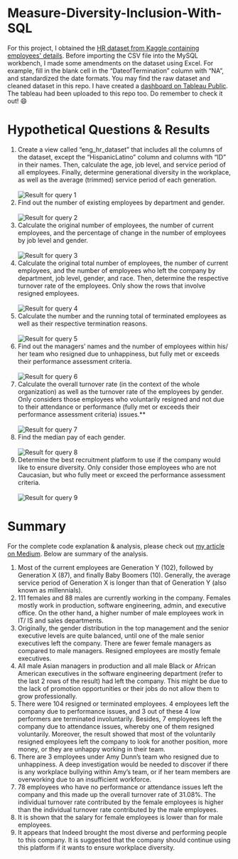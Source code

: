 # Measure-Diversity-Inclusion-With-SQL
For this project, I obtained the <a href="https://www.kaggle.com/datasets/rhuebner/human-resources-data-set">HR dataset from Kaggle containing employees' details</a>. Before importing the CSV file into the MySQL workbench, I made some amendments on the dataset using Excel. For example, fill in the blank cell in the “DateofTermination” column with “NA”, and standardized the date formats. You may find the raw dataset and cleaned dataset in this repo. I have created a <a href="https://public.tableau.com/app/profile/ng.pooi.ling/viz/DiversityInclusion_16664233856160/Dashboard1">dashboard on Tableau Public</a>. The tableau had been uploaded to this repo too. Do remember to check it out! 😄

# Hypothetical Questions & Results
1. Create a view called “eng_hr_dataset” that includes all the columns of the dataset, except the “HispanicLatino” column and columns with “ID” in their names. Then, calculate the age, job level, and service period of all employees. Finally, determine generational diversity in the workplace, as well as the average (trimmed) service period of each generation. <br><br><img src="https://miro.medium.com/max/1100/1*YlXAft5Ojr0VN0Nrpz-5PQ.png" alt="Result for query 1">
2. Find out the number of existing employees by department and gender. <br><br><img src="https://miro.medium.com/max/1100/1*aerwUI5f5Lny1uNUO6MgiA.png" alt="Result for query 2">
3. Calculate the original number of employees, the number of current employees, and the percentage of change in the number of employees by job level and gender.<br><br><img src="https://miro.medium.com/max/1100/1*TE1BnJ4oNDeZWX6J9PM-Qw.png" alt="Result for query 3">
4. Calculate the original total number of employees, the number of current employees, and the number of employees who left the company by department, job level, gender, and race. Then, determine the respective turnover rate of the employees. Only show the rows that involve resigned employees.<br><br><img src="https://miro.medium.com/max/1100/1*p6e2SK3Qk83cqUIF58p5rg.png" alt="Result for query 4">
5. Calculate the number and the running total of terminated employees as well as their respective termination reasons.<br><br><img src="https://miro.medium.com/max/1100/1*yyqaviMZRC5WyuqEYJ59aQ.png" alt="Result for query 5">
6. Find out the managers’ names and the number of employees within his/ her team who resigned due to unhappiness, but fully met or exceeds their performance assessment criteria.<br><br><img src="https://miro.medium.com/max/1100/1*sqRcEjuofbyNwmEDy11kwg.png" alt="Result for query 6">
7. Calculate the overall turnover rate (in the context of the whole organization) as well as the turnover rate of the employees by gender. Only considers those employees who voluntarily resigned and not due to their attendance or performance (fully met or exceeds their performance assessment criteria) issues.**<br><br><img src="https://miro.medium.com/max/1100/1*gIAHKwHWzJVRTcDNTcR4CA.png" alt="Result for query 7">
8. Find the median pay of each gender. <br><br><img src="https://miro.medium.com/max/1400/1*MTe0gKQo3z5PD4SLMMEeCA.png" alt="Result for query 8">
9. Determine the best recruitment platform to use if the company would like to ensure diversity. Only consider those employees who are not Caucasian, but who fully meet or exceed the performance assessment criteria.<br><br><img src="https://miro.medium.com/max/1100/1*bkX5yuPvLUpCCGvHuvbH5w.png" alt="Result for query 9">

# Summary
For the complete code explanation & analysis, please check out <a href="https://jadangpooiling.medium.com/analyzing-hr-metrics-with-sql-to-measure-diversity-inclusion-1c00bf4b6bae">my article on Medium</a>. Below are summary of the analysis.
1. Most of the current employees are Generation Y (102), followed by Generation X (87), and finally Baby Boomers (10). Generally, the average service period of Generation X is longer than that of Generation Y (also known as millennials).
2. 111 females and 88 males are currently working in the company. Females mostly work in production, software engineering, admin, and executive office. On the other hand, a higher number of male employees work in IT/ IS and sales departments.
3. Originally, the gender distribution in the top management and the senior executive levels are quite balanced, until one of the male senior executives left the company. There are fewer female managers as compared to male managers. Resigned employees are mostly female executives.
4. All male Asian managers in production and all male Black or African American executives in the software engineering department (refer to the last 2 rows of the result) had left the company. This might be due to the lack of promotion opportunities or their jobs do not allow them to grow professionally.
5. There were 104 resigned or terminated employees. 4 employees left the company due to performance issues, and 3 out of these 4 low performers are terminated involuntarily. Besides, 7 employees left the company due to attendance issues, whereby one of them resigned voluntarily. Moreover, the result showed that most of the voluntarily resigned employees left the company to look for another position, more money, or they are unhappy working in their team. 
6. There are 3 employees under Amy Dunn’s team who resigned due to unhappiness. A deep investigation would be needed to discover if there is any workplace bullying within Amy’s team, or if her team members are overworking due to an insufficient workforce.
7. 78 employees who have no performance or attendance issues left the company and this made up the overall turnover rate of 31.08%. The individual turnover rate contributed by the female employees is higher than the individual turnover rate contributed by the male employees.
8. It is shown that the salary for female employees is lower than for male employees. 
9. It appears that Indeed brought the most diverse and performing people to this company. It is suggested that the company should continue using this platform if it wants to ensure workplace diversity.
